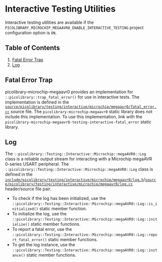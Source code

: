 # Interactive Testing Utilities
Interactive testing utilities are available if the
`PICOLIBRARY_MICROCHIP_MEGAAVR0_ENABLE_INTERACTIVE_TESTING` project configuration option
is `ON`.

## Table of Contents
1. [Fatal Error Trap](#fatal-error-trap)
1. [Log](#log)

## Fatal Error Trap
picolibrary-microchip-megaavr0 provides an implementation for
`::picolibrary::trap_fatal_error()` for use in interactive tests.
The implementation is defined in the
[`source/picolibrary/testing/interactive/microchip/megaavr0/fatal_error.cc`](https://github.com/apcountryman/picolibrary-microchip-megaavr0/blob/main/source/picolibrary/testing/interactive/microchip/megaavr0/fatal_error.cc)
source file.
The `picolibrary-microchip-megaavr0` static library does not include this implementation.
To use this implementation, link with the
`picolibrary-microchip-megaavr0-testing-interactive-fatal_error` static library.

## Log
The `::picolibrary::Testing::Interactive::Microchip::megaAVR0::Log` class is a reliable
output stream for interacting with a Microchip megaAVR 0-series USART peripheral.
The `::picolibrary::Testing::Interactive::Microchip::megaAVR0::Log` class is defined in
the
[`include/picolibrary/testing/interactive/microchip/megaavr0/log.h`](https://github.com/apcountryman/picolibrary-microchip-megaavr0/blob/main/include/picolibrary/testing/interactive/microchip/megaavr0/log.h)/[`source/picolibrary/testing/interactive/microchip/megaavr0/log.cc`](https://github.com/apcountryman/picolibrary-microchip-megaavr0/blob/main/source/picolibrary/testing/interactive/microchip/megaavr0/log.cc)
header/source file pair.
- To check if the log has been initialized, use the
  `::picolibrary::Testing::Interactive::Microchip::megaAVR0::Log::is_initialized()` static
  member function.
- To initialize the log, use the
  `::picolibrary::Testing::Interactive::Microchip::megaAVR0::Log::initialize()` static
  member functions.
- To report a fatal error, use the
  `::picolibrary::Testing::Interactive::Microchip::megaAVR0::Log::report_fatal_error()`
  static member functions.
- To get the log instance, use the
  `::picolibrary::Testing::Interactive::Microchip::megaAVR0::Log::instance()` static
  member functions.
